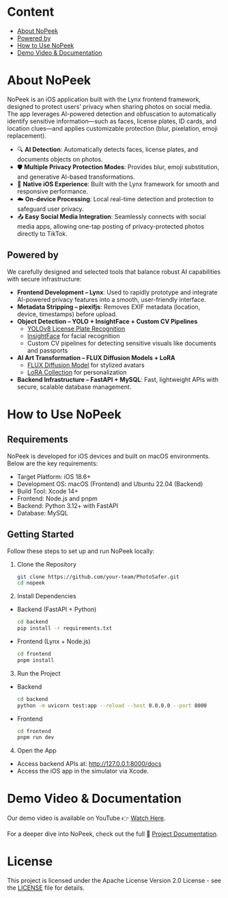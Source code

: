 # Content

- [About NoPeek](#about-nopeek)
- [Powered by](#powered-by)
- [How to Use NoPeek](#how-to-use-nopeek)
- [Demo Video & Documentation](#demo-video--documentation)

# About NoPeek

NoPeek is an iOS application built with the Lynx frontend framework, designed to protect users’ privacy when sharing photos on social media.  
The app leverages AI-powered detection and obfuscation to automatically identify sensitive information—such as faces, license plates, ID cards, and location clues—and applies customizable protection (blur, pixelation, emoji replacement).

- 🔍 **AI Detection**: Automatically detects faces, license plates, and documents objects on photos.
- 🛡 **Multiple Privacy Protection Modes**: Provides blur, emoji substitution, and generative AI-based transformations.
- 📱 **Native iOS Experience**: Built with the Lynx framework for smooth and responsive performance.
- ☁️ **On-device Processing**: Local real-time detection and protection to safeguard user privacy.
- 📤 **Easy Social Media Integration**: Seamlessly connects with social media apps, allowing one-tap posting of privacy-protected photos directly to TikTok.


## Powered by

We carefully designed and selected tools that balance robust AI capabilities with secure infrastructure:

- **Frontend Development – Lynx**: Used to rapidly prototype and integrate AI-powered privacy features into a smooth, user-friendly interface.
- **Metadata Stripping – piexifjs**: Removes EXIF metadata (location, device, timestamps) before upload.
- **Object Detection – YOLO + InsightFace + Custom CV Pipelines**
  - [YOLOv8 License Plate Recognition](https://github.com/Muhammad-Zeerak-Khan/Automatic-License-Plate-Recognition-using-YOLOv8)
  - [InsightFace](https://github.com/deepinsight/insightface) for facial recognition
  - Custom CV pipelines for detecting sensitive visuals like documents and passports
- **AI Art Transformation – FLUX Diffusion Models + LoRA**
  - [FLUX Diffusion Model](https://huggingface.co/black-forest-labs/FLUX.1-Depth-dev) for stylized avatars
  - [LoRA Collection](https://huggingface.co/XLabs-AI/flux-lora-collection?utm_source=chatgpt.com) for personalization
- **Backend Infrastructure – FastAPI + MySQL**: Fast, lightweight APIs with secure, scalable database management.

# How to Use NoPeek

## Requirements

NoPeek is developed for iOS devices and built on macOS environments. Below are the key requirements:

- Target Platform: iOS 18.6+
- Development OS: macOS (Frontend) and Ubuntu 22.04 (Backend)
- Build Tool: Xcode 14+
- Frontend: Node.js and pnpm
- Backend: Python 3.12+ with FastAPI
- Database: MySQL

## Getting Started

Follow these steps to set up and run NoPeek locally:

1. Clone the Repository

    ```bash
    git clone https://github.com/your-team/PhotoSafer.git
    cd nopeek
    ```

2. Install Dependencies

- Backend (FastAPI + Python)

    ```bash
    cd backend
    pip install -r requirements.txt
    ```

- Frontend (Lynx + Node.js)

    ```bash
    cd frontend
    pnpm install
    ```

3. Run the Project

- Backend

    ```bash
    cd backend
    python -m uvicorn test:app --reload --host 0.0.0.0 --port 8000
    ```

- Frontend

    ```bash
    cd frontend
    pnpm run dev
    ```

4. Open the App
- Access backend APIs at: http://127.0.0.1:8000/docs
- Access the iOS app in the simulator via Xcode.

# Demo Video & Documentation

Our demo video is available on YouTube 👉 [Watch Here](https://youtube.com).

For a deeper dive into NoPeek, check out the full 📄 [Project Documentation](Your-Docs-Link).

# License

This project is licensed under the Apache License Version 2.0 License - see the [LICENSE](LICENSE) file for details.